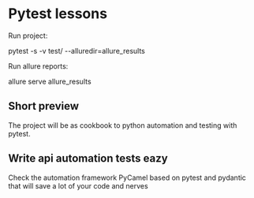 # Pytest lessons

Run project:

pytest -s -v test/ --alluredir=allure_results

Run allure reports:

allure serve allure_results


## Short preview

The project will be as cookbook to python automation and testing with pytest.

## Write api automation tests eazy

Check the automation framework PyCamel based on pytest and pydantic that will save a lot of your code and nerves